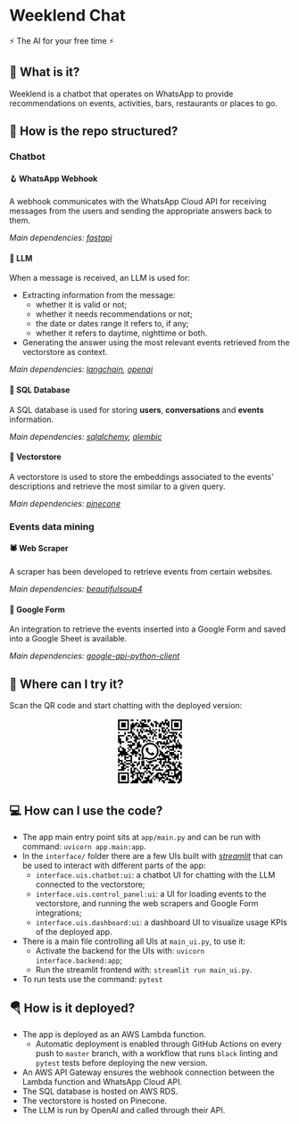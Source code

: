 # Weeklend Chat
⚡ The AI for your free time ⚡

## 🤔 What is it?
Weeklend is a chatbot that operates on WhatsApp to provide recommendations on events, activities, bars, restaurants or places to go.

## 🔧 How is the repo structured?

### Chatbot

#### 🪝 WhatsApp Webhook
A webhook communicates with the WhatsApp Cloud API for receiving messages from the users and sending the appropriate answers back to them.

*Main dependencies: [fastapi](https://github.com/tiangolo/fastapi)*

#### 🤖 LLM
When a message is received, an LLM is used for:
* Extracting information from the message:
  * whether it is valid or not;
  * whether it needs recommendations or not;
  * the date or dates range it refers to, if any;
  * whether it refers to daytime, nighttime or both.
* Generating the answer using the most relevant events retrieved from the vectorstore as context.

*Main dependencies: [langchain](https://github.com/langchain-ai/langchain), [openai](https://github.com/openai/openai-python)*

#### 💾 SQL Database
A SQL database is used for storing **users**, **conversations** and **events** information.

*Main dependencies: [sqlalchemy](https://github.com/sqlalchemy/sqlalchemy), [alembic](https://github.com/sqlalchemy/alembic)*

#### 🏪 Vectorstore
A vectorstore is used to store the embeddings associated to the events' descriptions and retrieve the most similar to a given query.

*Main dependencies: [pinecone](https://github.com/pinecone-io/pinecone-python-client)*

### Events data mining

#### 🕷️ Web Scraper
A scraper has been developed to retrieve events from certain websites.

*Main dependencies: [beautifulsoup4](https://www.crummy.com/software/BeautifulSoup/)*

#### 📝 Google Form
An integration to retrieve the events inserted into a Google Form and saved into a Google Sheet is available.

*Main dependencies: [google-api-python-client](https://github.com/googleapis/google-api-python-client)*



## 🚀 Where can I try it?
Scan the QR code and start chatting with the deployed version:

<center><img src="assets/weeklend-wa-qr.png" width="120" height="120"></center>

## 💻 How can I use the code?
* The app main entry point sits at `app/main.py` and can be run with command: `uvicorn app.main:app`.
* In the `interface/` folder there are a few UIs built with *[streamlit](https://github.com/streamlit/streamlit)* that can be used to interact with different parts of the app:
  * `interface.uis.chatbot:ui`: a chatbot UI for chatting with the LLM connected to the vectorstore;
  * `interface.uis.control_panel:ui`: a UI for loading events to the vectorstore, and running the web scrapers and Google Form integrations;
  * `interface.uis.dashboard:ui`: a dashboard UI to visualize usage KPIs of the deployed app.
* There is a main file controlling all UIs at `main_ui.py`, to use it:
  * Activate the backend for the UIs with: `uvicorn interface.backend:app`;
  * Run the streamlit frontend with: `streamlit run main_ui.py`.
* To run tests use the command: `pytest`

## 🪂 How is it deployed?
* The app is deployed as an AWS Lambda function.
  * Automatic deployment is enabled through GitHub Actions on every push to `master` branch, with a workflow that runs `black` linting and `pytest` tests before deploying the new version.
* An AWS API Gateway ensures the webhook connection between the Lambda function and WhatsApp Cloud API.
* The SQL database is hosted on AWS RDS.
* The vectorstore is hosted on Pinecone.
* The LLM is run by OpenAI and called through their API.
